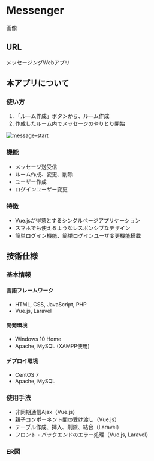 # Messenger

画像

## URL
メッセージングWebアプリ

## 本アプリについて
### 使い方
1. 「ルーム作成」ボタンから、ルーム作成
2. 作成したルーム内でメッセージのやりとり開始

![message-start](https://user-images.githubusercontent.com/92190851/140931962-7c1206e8-d395-4e5d-8488-68c76c565aa4.png)

### 機能

- メッセージ送受信
- ルーム作成、変更、削除
- ユーザー作成
- ログインユーザー変更


### 特徴

- Vue.jsが得意とするシングルページアプリケーション
- スマホでも使えるようなレスポンシブなデザイン
- 簡単ログイン機能、簡単ログインユーザ変更機能搭載


## 技術仕様

### 基本情報
#### 言語フレームワーク
- HTML, CSS, JavaScript, PHP
- Vue.js, Laravel

#### 開発環境
- Windows 10 Home
- Apache, MySQL (XAMPP使用)

#### デプロイ環境
- CentOS 7
- Apache, MySQL


### 使用手法

- 非同期通信Ajax（Vue.js）
- 親子コンポーネント間の受け渡し（Vue.js）
- テーブル作成、挿入、削除、結合（Laravel）
- フロント・バックエンドのエラー処理（Vue.js, Laravel）

### ER図

